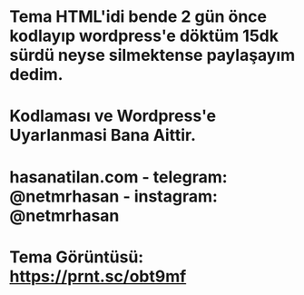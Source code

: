 # Tema HTML'idi bende 2 gün önce kodlayıp wordpress'e döktüm 15dk sürdü neyse silmektense paylaşayım dedim.
# Kodlaması ve Wordpress'e Uyarlanmasi Bana Aittir.
# hasanatilan.com - telegram: @netmrhasan - instagram: @netmrhasan
# Tema Görüntüsü: https://prnt.sc/obt9mf
